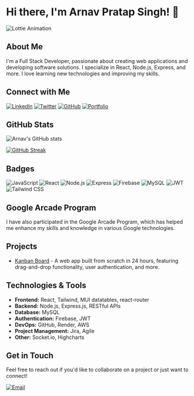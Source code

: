 # Hi there, I'm Arnav Pratap Singh! 👋

![Lottie Animation](https://lottie.host/9ccc5a5b-edd3-438b-b7c0-8084a28f97da/DphOSxdESB.gif)

## About Me

I'm a Full Stack Developer, passionate about creating web applications and developing software solutions. I specialize in React, Node.js, Express, and more. I love learning new technologies and improving my skills.

## Connect with Me

[![LinkedIn](https://img.shields.io/badge/LinkedIn-0077B5?style=for-the-badge&logo=linkedin&logoColor=white)](https://www.linkedin.com/in/arnavpratapsingh)
[![Twitter](https://img.shields.io/badge/Twitter-1DA1F2?style=for-the-badge&logo=twitter&logoColor=white)](https://twitter.com/arnav7777)
[![GitHub](https://img.shields.io/badge/GitHub-181717?style=for-the-badge&logo=github&logoColor=white)](https://github.com/arnav7777)
[![Portfolio](https://img.shields.io/badge/Portfolio-000000?style=for-the-badge&logo=portfolio&logoColor=white)](https://arnav7777.github.io/arnavpratapsingh-portfolio/)

## GitHub Stats

![Arnav's GitHub stats](https://github-readme-stats.vercel.app/api?username=arnav7777&show_icons=true&theme=radical)

[![GitHub Streak](https://streak-stats.demolab.com/?user=arnav7777&theme=radical)](https://git.io/streak-stats)

## Badges

![JavaScript](https://img.shields.io/badge/JavaScript-323330?style=for-the-badge&logo=javascript&logoColor=F7DF1E)
![React](https://img.shields.io/badge/React-20232A?style=for-the-badge&logo=react&logoColor=61DAFB)
![Node.js](https://img.shields.io/badge/Node.js-339933?style=for-the-badge&logo=nodedotjs&logoColor=white)
![Express](https://img.shields.io/badge/Express.js-404D59?style=for-the-badge)
![Firebase](https://img.shields.io/badge/Firebase-FFCA28?style=for-the-badge&logo=firebase&logoColor=black)
![MySQL](https://img.shields.io/badge/MySQL-4479A1?style=for-the-badge&logo=mysql&logoColor=white)
![JWT](https://img.shields.io/badge/JWT-000000?style=for-the-badge&logo=jsonwebtokens&logoColor=white)
![Tailwind CSS](https://img.shields.io/badge/Tailwind_CSS-38B2AC?style=for-the-badge&logo=tailwind-css&logoColor=white)

## Google Arcade Program

I have also participated in the Google Arcade Program, which has helped me enhance my skills and knowledge in various Google technologies.

## Projects

- [Kanban Board](https://github.com/arnav7777/kanban-board) - A web app built from scratch in 24 hours, featuring drag-and-drop functionality, user authentication, and more.

## Technologies & Tools

- **Frontend:** React, Tailwind, MUI datatables, react-router
- **Backend:** Node.js, Express.js, RESTful APIs
- **Database:** MySQL
- **Authentication:** Firebase, JWT
- **DevOps:** GitHub, Render, AWS
- **Project Management:** Jira, Agile
- **Other:** Socket.io, Highcharts

## Get in Touch

Feel free to reach out if you'd like to collaborate on a project or just want to connect!

[![Email](https://img.shields.io/badge/Email-D14836?style=for-the-badge&logo=gmail&logoColor=white)](mailto:your.email@example.com)
